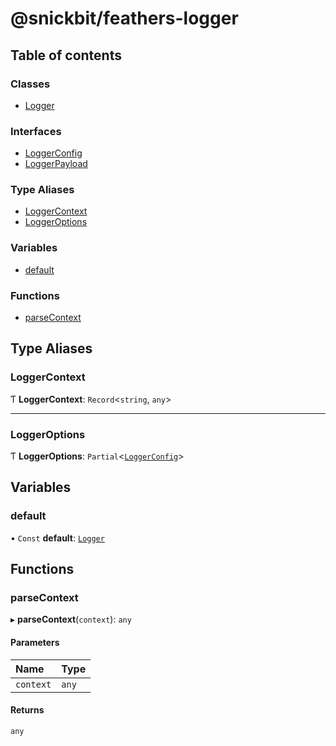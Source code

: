 # @snickbit/feathers-logger

## Table of contents

### Classes

- [Logger](classes/Logger.md)

### Interfaces

- [LoggerConfig](interfaces/LoggerConfig.md)
- [LoggerPayload](interfaces/LoggerPayload.md)

### Type Aliases

- [LoggerContext](README.md#loggercontext)
- [LoggerOptions](README.md#loggeroptions)

### Variables

- [default](README.md#default)

### Functions

- [parseContext](README.md#parsecontext)

## Type Aliases

### LoggerContext

Ƭ **LoggerContext**: `Record`<`string`, `any`\>

___

### LoggerOptions

Ƭ **LoggerOptions**: `Partial`<[`LoggerConfig`](interfaces/LoggerConfig.md)\>

## Variables

### default

• `Const` **default**: [`Logger`](classes/Logger.md)

## Functions

### parseContext

▸ **parseContext**(`context`): `any`

#### Parameters

| Name | Type |
| :------ | :------ |
| `context` | `any` |

#### Returns

`any`
